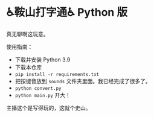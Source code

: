 # ♿鞍山打字通♿ Python 版
真无聊啊这玩意。

使用指南：
- 下载并安装 Python 3.9
- 下载本仓库
- `pip install -r requirements.txt`
- 把按键音放到 `sounds` 文件夹里面。我已经完成了很多了。
- `python convert.py`
- `python main.py` 开大！

主播这个是写得玩的，这就个史山。
